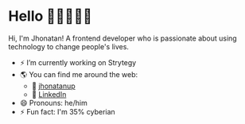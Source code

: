 # Hello 👋🏾🧑🏾‍💻

Hi, I'm Jhonatan! A frontend developer who is passionate about using technology to change people's lives.

- ⚡ I’m currently working on Strytegy
- 🌎 You can find me around the web:
  - 🏓 <a href="https://jhonatanup.github.io/">jhonatanup</a> 
  - 💼 <a href="https://www.linkedin.com/in/jhonatancorrealeandro/">LinkedIn</a> 
- 😄 Pronouns: he/him
- ⚡ Fun fact: I'm 35% cyberian
